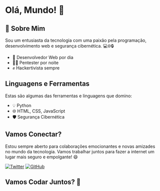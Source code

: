 # Olá, Mundo! 👋

## 🚀 Sobre Mim

Sou um entusiasta da tecnologia com uma paixão pela programação, desenvolvimento web e segurança cibernética. 💻🌐🔒

- 💼 Desenvolvedor Web por dia
- 🕵️‍♂️ Pentester por noite
- ✊ Hackertivista sempre

## Linguagens e Ferramentas

Estas são algumas das ferramentas e linguagens que domino:

- 💡 Python
- 🌐 HTML, CSS, JavaScript
- 🛡️ Segurança Cibernética

## Vamos Conectar?

Estou sempre aberto para colaborações emocionantes e novas amizades no mundo da tecnologia. Vamos trabalhar juntos para fazer a internet um lugar mais seguro e empolgante! 😄

[![Twitter](https://img.shields.io/badge/-Twitter-%23FF0000?style=for-the-badge&logo=twitter)](https://x.com/psycho_arch?t=jAQQKGoEVdk1eSZvVDjWQA&s=09)
[![GitHub](https://img.shields.io/badge/-GitHub-%23181717?style=for-the-badge&logo=github)](https://github.com/PsychoArch)
## Vamos Codar Juntos? 🚀
